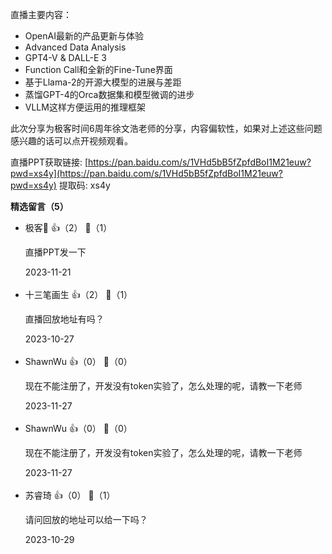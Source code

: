 直播主要内容：

- OpenAI最新的产品更新与体验
- Advanced Data Analysis
- GPT4-V &amp; DALL-E 3
- Function Call和全新的Fine-Tune界面
- 基于Llama-2的开源大模型的进展与差距
- 蒸馏GPT-4的Orca数据集和模型微调的进步
- VLLM这样方便运用的推理框架

此次分享为极客时间6周年徐文浩老师的分享，内容偏软性，如果对上述这些问题感兴趣的话可以点开视频观看。

直播PPT获取链接: [https://pan.baidu.com/s/1VHd5bB5fZpfdBoI1M21euw?pwd=xs4y](https://pan.baidu.com/s/1VHd5bB5fZpfdBoI1M21euw?pwd=xs4y) 提取码: xs4y
<div><strong>精选留言（5）</strong></div><ul>
<li><span>极客🦊</span> 👍（2） 💬（1）<p>直播PPT发一下</p>2023-11-21</li><br/><li><span>十三笔画生</span> 👍（2） 💬（1）<p>直播回放地址有吗？</p>2023-10-27</li><br/><li><span>ShawnWu</span> 👍（0） 💬（0）<p>现在不能注册了，开发没有token实验了，怎么处理的呢，请教一下老师</p>2023-11-27</li><br/><li><span>ShawnWu</span> 👍（0） 💬（0）<p>现在不能注册了，开发没有token实验了，怎么处理的呢，请教一下老师</p>2023-11-27</li><br/><li><span>苏睿琦</span> 👍（0） 💬（1）<p>请问回放的地址可以给一下吗？</p>2023-10-29</li><br/>
</ul>